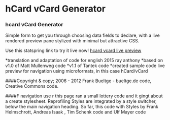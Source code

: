 hCard vCard Generator 
======================

### hcard vCard Generator 
Simple form to get you through choosing data fields to declare, with a live rendered preview pane stylized with minimal but attractive CSS. 

Use this statspring link to try it live now!
[hcard vcard live preview](http://statspring.com/?https://raw.githubusercontent.com/rayrc/hCard-vCard-Generator/master/index.html)


*translation and adaptation of code for english 2015 ray anthony
*based on v1.0 of Matt Mullenweg code
*v1.1 of Tantek code
*created sample code live preview for navigation using microformats, in this case hCard/vCard

####Copyright & copy; 2006 - 2012 Frank Bueltge - bueltge.de code, Creative Commons code.

####F navigation use r this page ran a small lottery code and it gingt about a create stylesheet. Reprofiling Styles are integrated by a style switcher, below the main navigation heading. So far, this code with Styles by Frank Helmschrott, Andreas Isaak , Tim Schenk code and Ulf Mayer code 
